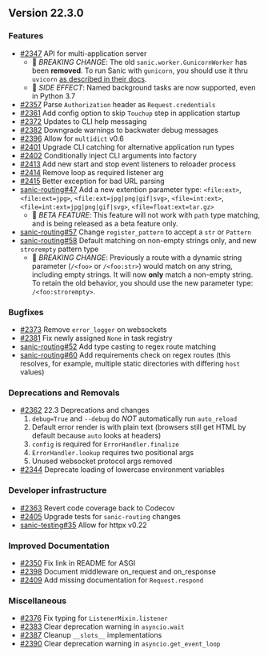 ## Version 22.3.0

### Features
- [#2347](https://github.com/sanic-org/sanic/pull/2347) API for multi-application server
    - 🚨 *BREAKING CHANGE*: The old `sanic.worker.GunicornWorker` has been **removed**. To run Sanic with `gunicorn`, you should use it thru `uvicorn` [as described in their docs](https://www.uvicorn.org/#running-with-gunicorn).
    - 🧁 *SIDE EFFECT*: Named background tasks are now supported, even in Python 3.7
- [#2357](https://github.com/sanic-org/sanic/pull/2357) Parse `Authorization` header as `Request.credentials`
- [#2361](https://github.com/sanic-org/sanic/pull/2361) Add config option to skip `Touchup` step in application startup
- [#2372](https://github.com/sanic-org/sanic/pull/2372) Updates to CLI help messaging
- [#2382](https://github.com/sanic-org/sanic/pull/2382) Downgrade warnings to backwater debug messages 
- [#2396](https://github.com/sanic-org/sanic/pull/2396) Allow for `multidict` v0.6
- [#2401](https://github.com/sanic-org/sanic/pull/2401) Upgrade CLI catching for alternative application run types
- [#2402](https://github.com/sanic-org/sanic/pull/2402) Conditionally inject CLI arguments into factory
- [#2413](https://github.com/sanic-org/sanic/pull/2413) Add new start and stop event listeners to reloader process
- [#2414](https://github.com/sanic-org/sanic/pull/2414) Remove loop as required listener arg
- [#2415](https://github.com/sanic-org/sanic/pull/2415) Better exception for bad URL parsing
- [sanic-routing#47](https://github.com/sanic-org/sanic-routing/pull/47) Add a new extention parameter type: `<file:ext>`, `<file:ext=jpg>`, `<file:ext=jpg|png|gif|svg>`, `<file=int:ext>`, `<file=int:ext=jpg|png|gif|svg>`, `<file=float:ext=tar.gz>`
    - 👶 *BETA FEATURE*: This feature will not work with `path` type matching, and is being released as a beta feature only.
- [sanic-routing#57](https://github.com/sanic-org/sanic-routing/pull/57) Change `register_pattern` to accept a `str` or `Pattern`
- [sanic-routing#58](https://github.com/sanic-org/sanic-routing/pull/58) Default matching on non-empty strings only, and new `strorempty` pattern type
    - 🚨 *BREAKING CHANGE*: Previously a route with a dynamic string parameter (`/<foo>` or `/<foo:str>`) would match on any string, including empty strings. It will now **only** match a non-empty string. To retain the old behavior, you should use the new parameter type: `/<foo:strorempty>`.

### Bugfixes
- [#2373](https://github.com/sanic-org/sanic/pull/2373) Remove `error_logger` on websockets
- [#2381](https://github.com/sanic-org/sanic/pull/2381) Fix newly assigned `None` in task registry
- [sanic-routing#52](https://github.com/sanic-org/sanic-routing/pull/52) Add type casting to regex route matching
- [sanic-routing#60](https://github.com/sanic-org/sanic-routing/pull/60) Add requirements check on regex routes (this resolves, for example, multiple static directories with differing `host` values)

### Deprecations and Removals
- [#2362](https://github.com/sanic-org/sanic/pull/2362) 22.3 Deprecations and changes
    1. `debug=True` and `--debug` do _NOT_ automatically run `auto_reload`
    2. Default error render is with plain text (browsers still get HTML by default because `auto` looks at headers)
    3. `config` is required for `ErrorHandler.finalize`
    4. `ErrorHandler.lookup` requires two positional args
    5. Unused websocket protocol args removed
- [#2344](https://github.com/sanic-org/sanic/pull/2344) Deprecate loading of lowercase environment variables

### Developer infrastructure
- [#2363](https://github.com/sanic-org/sanic/pull/2363) Revert code coverage back to Codecov
- [#2405](https://github.com/sanic-org/sanic/pull/2405) Upgrade tests for `sanic-routing` changes
- [sanic-testing#35](https://github.com/sanic-org/sanic-testing/pull/35) Allow for httpx v0.22

### Improved Documentation
- [#2350](https://github.com/sanic-org/sanic/pull/2350) Fix link in README for ASGI
- [#2398](https://github.com/sanic-org/sanic/pull/2398) Document middleware on_request and on_response
- [#2409](https://github.com/sanic-org/sanic/pull/2409) Add missing documentation for `Request.respond`

### Miscellaneous
- [#2376](https://github.com/sanic-org/sanic/pull/2376) Fix typing for `ListenerMixin.listener`
- [#2383](https://github.com/sanic-org/sanic/pull/2383) Clear deprecation warning in `asyncio.wait`
- [#2387](https://github.com/sanic-org/sanic/pull/2387) Cleanup `__slots__` implementations
- [#2390](https://github.com/sanic-org/sanic/pull/2390) Clear deprecation warning in `asyncio.get_event_loop`
